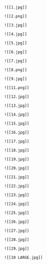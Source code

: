```ad-gallery-print
![[1.jpg]]

![[2.png]]

![[3.jpg]]

![[4.jpg]]

![[5.jpg]]

![[6.jpg]]

```

```ad-gallery-print
![[7.jpg]]

![[8.png]]

![[9.jpg]]

![[11.png]]

![[12.jpg]]

![[13.jpg]]

```

```ad-gallery-print
![[14.jpg]]

![[15.jpg]]

![[16.jpg]]

![[17.jpg]]

![[18.jpg]]

![[19.jpg]]

```

```ad-gallery-print
![[20.jpg]]

![[21.jpg]]

![[22.jpg]]

![[23.jpg]]

![[24.jpg]]

![[25.jpg]]

```

```ad-gallery-print
![[26.jpg]]

![[27.jpg]]

![[28.jpg]]

![[29.jpg]]

```

```ad-gallery-print-large
![[10 LARGE.jpg]]
```